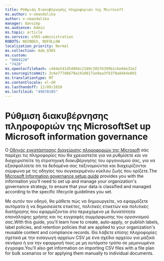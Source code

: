 ```yaml
---
title: Ρύθμιση διακυβέρνησης πληροφοριών της Microsoft
ms.author: v-smandalika
author: v-smandalika
manager: dansimp
ms.audience: Admin
ms.topic: article
ms.service: o365-administration
ROBOTS: NOINDEX, NOFOLLOW
localization_priority: Normal
ms.collection: Adm_O365
ms.custom:
- "9004220"
- "7428"
ms.openlocfilehash: c404e541d54094c2189c38576399b1cbe04e32e2
ms.sourcegitcommit: 3c6e777d6679a24108171e9aa3f9379a8d44e001
ms.translationtype: MT
ms.contentlocale: el-GR
ms.lasthandoff: 12/09/2020
ms.locfileid: "49678185"
---
```

# <a name="set-up-microsoft-information-governance"></a><span data-ttu-id="3bd70-102">Ρύθμιση διακυβέρνησης πληροφοριών της Microsoft</span><span class="sxs-lookup"><span data-stu-id="3bd70-102">Set up Microsoft information governance</span></span>

<span data-ttu-id="3bd70-103">Ο [Οδηγός εγκατάστασης διαχείρισης πληροφοριών της Microsoft](https://admin.microsoft.com/AdminPortal/Home#/modernonboarding/migsetupguide) σάς παρέχει τις πληροφορίες που θα χρειαστείτε για να ρυθμίσετε και να διαχειριστείτε τη στρατηγική διακυβέρνησης του οργανισμού σας, για να εξασφαλίσετε ότι τα δεδομένα σας ταξινομούνται και διαχειρίζονται σύμφωνα με τις οδηγίες του συγκεκριμένου κύκλου ζωής που ορίζετε.</span><span class="sxs-lookup"><span data-stu-id="3bd70-103">The [Microsoft Information governance setup guide](https://admin.microsoft.com/AdminPortal/Home#/modernonboarding/migsetupguide) provides you with the information you'll need to set up and manage your organization's governance strategy, to ensure that your data is classified and managed according to the specific lifecycle guidelines you set.</span></span>

<span data-ttu-id="3bd70-104">Με αυτόν τον οδηγό, θα μάθετε πώς να δημιουργείτε, να εφαρμόζετε αυτόματα ή να δημοσιεύετε ετικέτες, πολιτικές ετικετών και πολιτικές διατήρησης που εφαρμόζονται στο περιεχόμενο με δυνατότητα επανάληψης χρήσης και τις εγγραφές συμμόρφωσης του οργανισμού σας.</span><span class="sxs-lookup"><span data-stu-id="3bd70-104">With this guide, you'll learn how to create, auto-apply, or publish labels, label policies, and retention policies that are applied to your organization's reusable content and compliance records.</span></span> <span data-ttu-id="3bd70-105">Θα λάβετε επίσης πληροφορίες σχετικά με την εισαγωγή αρχείων CSV με ένα σχέδιο αρχείου για μαζικά σενάρια ή για την εφαρμογή τους με μη αυτόματο τρόπο σε μεμονωμένα έγγραφα.</span><span class="sxs-lookup"><span data-stu-id="3bd70-105">You'll also get information on importing CSV files with a file plan for bulk scenarios or for applying them manually to individual documents.</span></span>